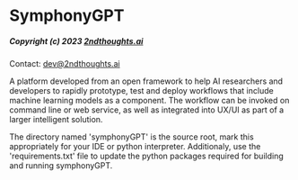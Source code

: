 # SymphonyGPT
##### Copyright (c) 2023 <a href=https://2ndthoughts.ai/>2ndthoughts.ai</a>
Contact: <a href=mailto:dev@2ndthoughts.ai>dev@2ndthoughts.ai</a>

<p>A platform developed from an open framework to help AI researchers and developers to rapidly prototype, test and
deploy workflows that include machine learning models as a component. The workflow can be invoked on command line or web service,
as well as integrated into UX/UI as part of a larger intelligent solution.</p>

<p>The directory named 'symphonyGPT' is the source root, mark this appropriately for your IDE or python interpreter.  
Additionaly, use the 'requirements.txt' file to update the python packages required for building and running symphonyGPT.</p>
